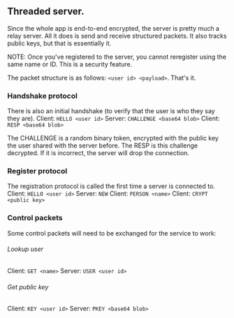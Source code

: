 ## Threaded server.
Since the whole app is end-to-end encrypted, the server is pretty much a relay server. All it does is send and receive structured packets.
It also tracks public keys, but that is essentially it.

NOTE: Once you've registered to the server, you cannot reregister using the same name or ID. This is a security feature.

The packet structure is as follows:
`<user id> <payload>`. That's it.

### Handshake protocol
There is also an initial handshake (to verify that the user is who they say they are).
Client: `HELLO <user id>`
Server: `CHALLENGE <base64 blob>`
Client: `RESP <base64 blob>`

The CHALLENGE is a random binary token, encrypted with the public key the user shared with the server before.
The RESP is this challenge decrypted. If it is incorrect, the server will drop the connection.

### Register protocol
The registration protocol is called the first time a server is connected to.
Client: `HELLO <user id>`
Server: `NEW`
Client: `PERSON <name>`
Client: `CRYPT <public key>`

### Control packets
Some control packets will need to be exchanged for the service to work:

###### Lookup user
Client: `GET <name>`
Server: `USER <user id>`

###### Get public key
Client: `KEY <user id>`
Server: `PKEY <base64 blob>`